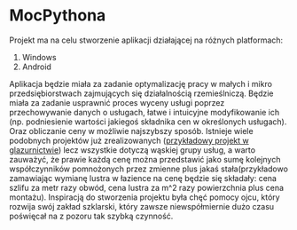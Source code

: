 # MocPythona
Projekt ma na celu stworzenie aplikacji działającej na różnych platformach:
1. Windows
2. Android

Aplikacja będzie miała za zadanie optymalizację pracy w małych i mikro przedsiębiorstwach zajmujących się działalnością rzemieślniczą. Będzie miała za zadanie usprawnić proces wyceny usługi poprzez przechowywanie danych o usługach, łatwe i intuicyjne modyfikowanie ich (np. podniesienie wartości jakiegoś składnika cen w określonych usługach). Oraz obliczanie ceny w możliwie najszybszy sposób.
Istnieje wiele podobnych projektów już zrealizowanych ([przykładowy projekt w glazurnictwie](https://www.google.com/url?sa=t&rct=j&q=&esrc=s&source=web&cd=&cad=rja&uact=8&ved=2ahUKEwiXpteYjbj7AhVQlYsKHW4tAsoQFnoECBgQAw&url=https%3A%2F%2Fkowylaz.pl%2F&usg=AOvVaw3z_trRJUnOQpU_gQ5SZh45)) lecz wszystkie dotyczą wąskiej grupy usług, a warto zauważyć, że prawie każdą cenę można przedstawić jako sumę kolejnych współczynników pomnożonych przez zmienne plus jakaś stała(przykładowo zamawiając wymianę lustra w łazience na cenę będzie się składały: cena szlifu za metr razy obwód, cena lustra za m^2 razy powierzchnia plus cena montażu).
Inspiracją do stworzenia projektu była chęć pomocy ojcu, który rozwija swój zakład szklarski, który zawsze niewspółmiernie dużo czasu poświęcał na z pozoru tak szybką czynność.
